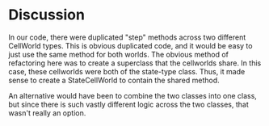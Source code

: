 # Discussion

In our code, there were duplicated "step" methods across two different CellWorld types. This is obvious duplicated code, and it would be easy to just use the same method for both worlds. The obvious method of refactoring here was to create a superclass that the cellworlds share. In this case, these cellworlds were both of the state-type class. Thus, it made sense to create a StateCellWorld to contain the shared method. 

An alternative would have been to combine the two classes into one class, but since there is such vastly different logic across the two classes, that wasn't really an option. 